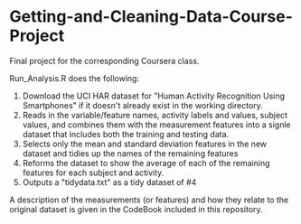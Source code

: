 # Getting-and-Cleaning-Data-Course-Project
Final project for the corresponding Coursera class.

Run_Analysis.R does the following:
1. Download the UCI HAR dataset for "Human Activity Recognition Using Smartphones" if it doesn't already exist in the working directory.
2. Reads in the variable/feature names, activity labels and values, subject values, and combines them with the measurement features into a signle dataset that includes both the training and testing data.
3. Selects only the mean and standard deviation features in the new dataset and tidies up the names of the remaining features
4. Reforms the dataset to show the average of each of the remaining features for each subject and activity.
5. Outputs a "tidydata.txt" as a tidy dataset of #4

A description of the measurements (or features) and how they relate to the original dataset is given in the CodeBook included in this repository.

